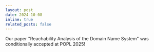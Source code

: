 ```yaml
---
layout: post
date: 2024-10-08
inline: true
related_posts: false
---
```


Our paper "Reachability Analysis of the Domain Name System" was conditionally accepted at POPL 2025!
